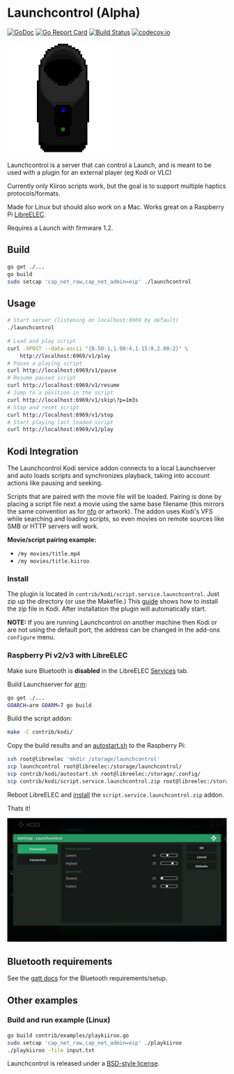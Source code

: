 # Launchcontrol (Alpha)

[![GoDoc](https://godoc.org/github.com/funjack/launchcontrol?status.svg)](https://godoc.org/github.com/funjack/launchcontrol)
[![Go Report Card](https://goreportcard.com/badge/github.com/funjack/launchcontrol)](https://goreportcard.com/report/github.com/funjack/launchcontrol)
[![Build Status](https://travis-ci.org/funjack/launchcontrol.svg?branch=master)](https://travis-ci.org/funjack/launchcontrol)
[![codecov.io](https://codecov.io/github/funjack/launchcontrol/coverage.svg?branch=master)](https://codecov.io/github/funjack/launchcontrol)

![Launchcontrol logo](contrib/kodi/script.service.launchcontrol/icon.png "Launchcontrol")

Launchcontrol is a server that can control a Launch, and is meant to be used
with a plugin for an external player (eg Kodi or VLC)

Currently only Kiiroo scripts work, but the goal is to support multiple haptics
protocols/formats.

Made for Linux but should also work on a Mac. Works great on a Raspberry
Pi [LibreELEC](https://libreelec.tv/).

Requires a Launch with firmware 1.2.

## Build

```sh
go get ./...
go build
sudo setcap 'cap_net_raw,cap_net_admin=eip' ./launchcontrol
```

## Usage

```sh
# Start server (listening on localhost:6969 by default)
./launchcontrol
```

```sh
# Load and play script
curl -XPOST --data-ascii "{0.50:1,1.00:4,1.15:0,2.00:2}" \
	http://localhost:6969/v1/play
# Pause a playing script
curl http://localhost:6969/v1/pause
# Resume paused script
curl http://localhost:6969/v1/resume
# Jump to a position in the script
curl http://localhost:6969/v1/skip\?p=1m3s
# Stop and reset script
curl http://localhost:6969/v1/stop
# Start playing last loaded script
curl http://localhost:6969/v1/play
```

## Kodi Integration

The Launchcontrol Kodi service addon connects to a local Launchserver and auto
loads scripts and synchronizes playback, taking into account actions like
pausing and seeking.

Scripts that are paired with the movie file will be loaded. Pairing is done by
placing a script file next a movie using the same base filename (this mirrors
the same convention as for [nfo](http://kodi.wiki/view/NFO_files) or artwork).
The addon uses Kodi's VFS while searching and loading scripts, so even movies
on remote sources like SMB or HTTP servers will work.

**Movie/script pairing example:**

- `/my movies/title.mp4`
- `/my movies/title.kiiroo`

### Install

The plugin is located in `contrib/kodi/script.service.launchcontrol`. Just zip
up the directory (or use the Makefile.) This
[guide](http://kodi.wiki/view/HOW-TO:Install_add-ons_from_zip_files) shows how
to install the zip file in Kodi. After installation the plugin will
automatically start.

**NOTE:** If you are running Launchcontrol on another machine then Kodi or
are not using the default port, the address can be changed in the add-ons
`configure` menu.

### Raspberry Pi v2/v3 with LibreELEC

Make sure Bluetooth is **disabled** in the LibreELEC
[Services](https://wiki.libreelec.tv/index.php?title=LibreELEC_Settings#tab=Services)
tab.

Build Launchserver for [arm](https://golang.org/doc/install/source#environment):
```sh
go get ./...
GOARCH=arm GOARM=7 go build
```

Build the script addon:
```sh
make -C contrib/kodi/
```

Copy the build results and an [autostart.sh](http://wiki.openelec.tv/index.php/Autostart.sh) to the Raspberry Pi:
```sh
ssh root@libreelec 'mkdir /storage/launchcontrol'
scp launchcontrol root@libreelec:/storage/launchcontrol/
scp contrib/kodi/autostart.sh root@libreelec:/storage/.config/
scp contrib/kodi/script.service.launchcontrol.zip root@libreelec:/storage/
```

Reboot LibreELEC and
[install](http://kodi.wiki/view/HOW-TO:Install_add-ons_from_zip_files) the
`script.service.launchcontrol.zip` addon.

Thats it!

![Personalize screenshot](contrib/kodi/script.service.launchcontrol/resources/screenshot001.jpg "Personalize")

## Bluetooth requirements

See the [gatt docs](https://godoc.org/github.com/currantlabs/gatt#hdr-SETUP)
for the Bluetooth requirements/setup.

## Other examples

### Build and run example (Linux)

```sh
go build contrib/examples/playkiiroo.go
sudo setcap 'cap_net_raw,cap_net_admin=eip' ./playkiiroo
./playkiiroo -file input.txt
```

Launchcontrol is released under a [BSD-style license](./LICENSE).
